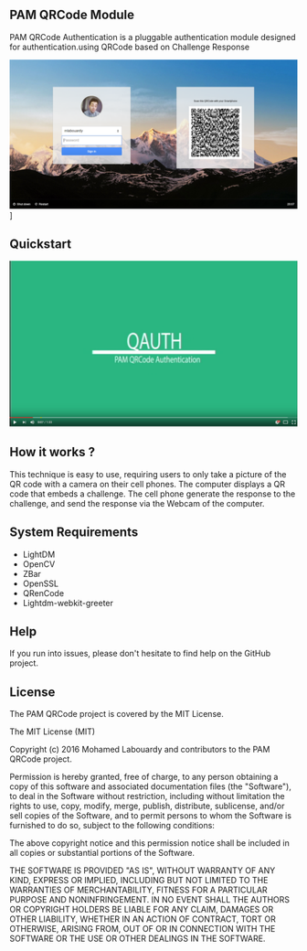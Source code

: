 ## PAM QRCode Module

PAM QRCode Authentication is a pluggable authentication module designed for authentication.using QRCode based on Challenge Response

![Login Screen](pamqrcode.png)]

## Quickstart 

[![PAM QRCode Tutorial](screenshot.png)](https://www.youtube.com/watch?v=d7CGI3weA74 "PAM QRCode Tutorial")

## How it works ?

This technique is easy to use, requiring users to only take a picture of the QR code with a camera on their cell phones. The computer displays a QR code that embeds a challenge. The cell phone generate the response to the challenge, and send the response via the Webcam of the computer.

## System Requirements

- LightDM
- OpenCV
- ZBar
- OpenSSL
- QRenCode
- Lightdm-webkit-greeter

## Help

If you run into issues, please don't hesitate to find help on the GitHub project.

## License

The PAM QRCode project is covered by the MIT License.

The MIT License (MIT)

Copyright (c) 2016 Mohamed Labouardy and contributors to the PAM QRCode project.

Permission is hereby granted, free of charge, to any person obtaining a copy of this software and associated documentation files (the "Software"), to deal in the Software without restriction, including without limitation the rights to use, copy, modify, merge, publish, distribute, sublicense, and/or sell copies of the Software, and to permit persons to whom the Software is furnished to do so, subject to the following conditions:

The above copyright notice and this permission notice shall be included in all copies or substantial portions of the Software.

THE SOFTWARE IS PROVIDED "AS IS", WITHOUT WARRANTY OF ANY KIND, EXPRESS OR IMPLIED, INCLUDING BUT NOT LIMITED TO THE WARRANTIES OF MERCHANTABILITY, FITNESS FOR A PARTICULAR PURPOSE AND NONINFRINGEMENT. IN NO EVENT SHALL THE AUTHORS OR COPYRIGHT HOLDERS BE LIABLE FOR ANY CLAIM, DAMAGES OR OTHER LIABILITY, WHETHER IN AN ACTION OF CONTRACT, TORT OR OTHERWISE, ARISING FROM, OUT OF OR IN CONNECTION WITH THE SOFTWARE OR THE USE OR OTHER DEALINGS IN THE SOFTWARE.
